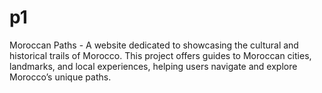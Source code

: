 # p1
Moroccan Paths - A website dedicated to showcasing the cultural and historical trails of Morocco. This project offers guides to Moroccan cities, landmarks, and local experiences, helping users navigate and explore Morocco’s unique paths.
